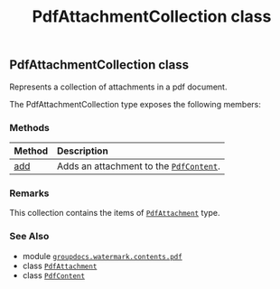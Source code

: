 ﻿---
title: PdfAttachmentCollection class
second_title: GroupDocs.Watermark for Python via .NET API References
description: 
type: docs
url: /python-net/groupdocs.watermark.contents.pdf/pdfattachmentcollection/
is_root: false
weight: 60
---

## PdfAttachmentCollection class

Represents a collection of attachments in a pdf document.



The PdfAttachmentCollection type exposes the following members:

### Methods
| Method | Description |
| :- | :- |
| [add](/watermark/python-net/groupdocs.watermark.contents.pdf/pdfattachmentcollection/add/#bytes-str-str) | Adds an attachment to the [`PdfContent`](/watermark/python-net/groupdocs.watermark.contents.pdf/pdfcontent). |



### Remarks 


This collection contains the items of [`PdfAttachment`](/watermark/python-net/groupdocs.watermark.contents.pdf/pdfattachment) type.

### See Also
* module [`groupdocs.watermark.contents.pdf`](..)
* class [`PdfAttachment`](/watermark/python-net/groupdocs.watermark.contents.pdf/pdfattachment)
* class [`PdfContent`](/watermark/python-net/groupdocs.watermark.contents.pdf/pdfcontent)
